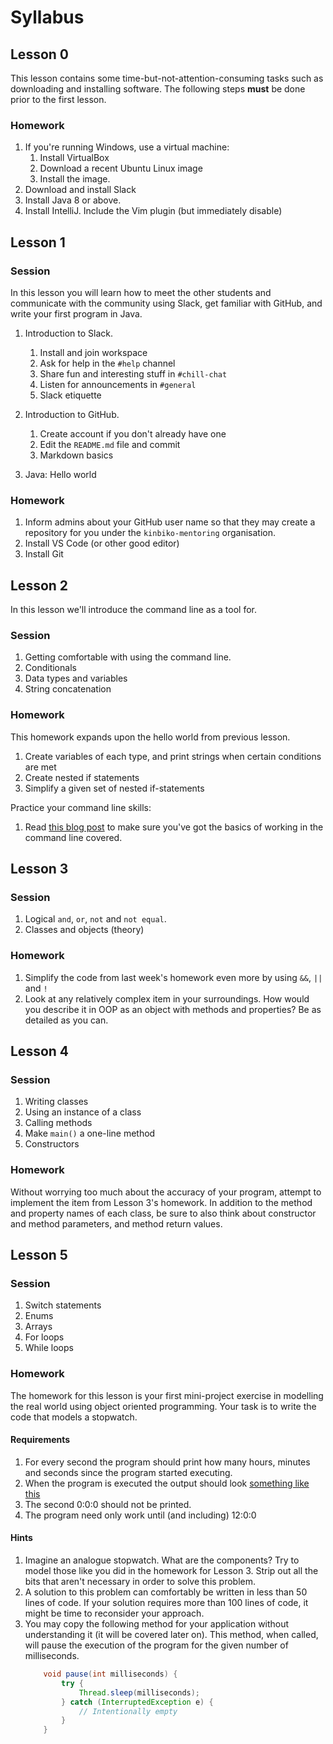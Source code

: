 # Syllabus

## Lesson 0

This lesson contains some time-but-not-attention-consuming tasks such as downloading and installing software.
The following steps **must** be done prior to the first lesson.

### Homework

1. If you're running Windows, use a virtual machine:
    1. Install VirtualBox
    1. Download a recent Ubuntu Linux image
    1. Install the image.
1. Download and install Slack
1. Install Java 8 or above.
1. Install IntelliJ. Include the Vim plugin (but immediately disable)

## Lesson 1

### Session

In this lesson you will learn how to meet the other students and communicate with the community using Slack, get familiar with GitHub, and write your first program in Java.

1. Introduction to Slack.
    1. Install and join workspace
    1. Ask for help in the `#help` channel
    1. Share fun and interesting stuff in `#chill-chat`
    1. Listen for announcements in `#general`
    1. Slack etiquette

1. Introduction to GitHub.
    1. Create account if you don't already have one
    1. Edit the `README.md` file and commit
    1. Markdown basics

1. Java: Hello world

### Homework

1. Inform admins about your GitHub user name so that they may create a repository for you under the `kinbiko-mentoring` organisation.
1. Install VS Code (or other good editor)
1. Install Git

## Lesson 2

In this lesson we'll introduce the command line as a tool for.

### Session

1. Getting comfortable with using the command line.
1. Conditionals
1. Data types and variables
1. String concatenation

### Homework

This homework expands upon the hello world from previous lesson.

1. Create variables of each type, and print strings when certain conditions are met
1. Create nested if statements
1. Simplify a given set of nested if-statements

Practice your command line skills:

1. Read [this blog post](https://kinbiko.com/shell/basic-bash-commands/) to make sure you've got the basics of working in the command line covered.

## Lesson 3

### Session

1. Logical `and`, `or`, `not` and `not equal`.
1. Classes and objects (theory)

### Homework

1. Simplify the code from last week's homework even more by using `&&`, `||` and `!`
1. Look at any relatively complex item in your surroundings. How would you describe it in OOP as an object with methods and properties? Be as detailed as you can.

## Lesson 4

### Session

1. Writing classes
1. Using an instance of a class
1. Calling methods
1. Make `main()` a one-line method
1. Constructors

### Homework

Without worrying too much about the accuracy of your program, attempt to implement the item from Lesson 3's homework. In addition to the method and property names of each class, be sure to also think about constructor and method parameters, and method return values.

## Lesson 5

### Session

1. Switch statements
1. Enums
1. Arrays
1. For loops
1. While loops

### Homework

The homework for this lesson is your first mini-project exercise in modelling the real world using object oriented programming. Your task is to write the code that models a stopwatch.

#### Requirements

1. For every second the program should print how many hours, minutes and seconds since the program started executing.
1. When the program is executed the output should look [something like this](homework/outputs/lesson-4.txt)
1. The second 0:0:0 should not be printed.
1. The program need only work until (and including) 12:0:0

#### Hints

1. Imagine an analogue stopwatch. What are the components? Try to model those like you did in the homework for Lesson 3. Strip out all the bits that aren't necessary in order to solve this problem.
1. A solution to this problem can comfortably be written in less than 50 lines of code. If your solution requires more than 100 lines of code, it might be time to reconsider your approach.
1. You may copy the following method for your application without understanding it (it will be covered later on). This method, when called, will pause the execution of the program for the given number of milliseconds.
    ```java
        void pause(int milliseconds) {
            try {
                Thread.sleep(milliseconds);
            } catch (InterruptedException e) {
                // Intentionally empty
            }
        }
    ```
